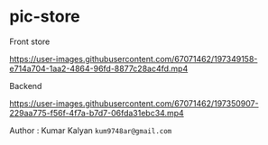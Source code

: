 # pic-store
Front store 

https://user-images.githubusercontent.com/67071462/197349158-e714a704-1aa2-4864-96fd-8877c28ac4fd.mp4

Backend 

https://user-images.githubusercontent.com/67071462/197350907-229aa775-f56f-4f7a-b7d7-06fda31ebc34.mp4


Author : Kumar  Kalyan `kum9748ar@gmail.com`


